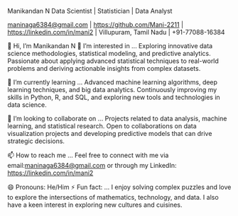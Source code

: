 Manikandan N
Data Scientist | Statistician | Data Analyst

maninaga6384@gmail.com | https://github.com/Mani-2211 | https://linkedin.com/in/mani2 | Villupuram, Tamil Nadu | +91-77088-16384

👋 Hi, I’m Manikandan N
👀 I’m interested in ...
Exploring innovative data science methodologies, statistical modeling, and predictive analytics. Passionate about applying advanced statistical techniques to real-world problems and deriving actionable insights from complex datasets.

🌱 I’m currently learning ...
Advanced machine learning algorithms, deep learning techniques, and big data analytics. Continuously improving my skills in Python, R, and SQL, and exploring new tools and technologies in data science.

💞️ I’m looking to collaborate on ...
Projects related to data analysis, machine learning, and statistical research. Open to collaborations on data visualization projects and developing predictive models that can drive strategic decisions.

📫 How to reach me ...
Feel free to connect with me via email:maninaga6384@gmail.com or through my LinkedIn: https://linkedin.com/in/mani2 

😄 Pronouns: He/Him
⚡ Fun fact: ...
I enjoy solving complex puzzles and love to explore the intersections of mathematics, technology, and data. I also have a keen interest in exploring new cultures and cuisines.

